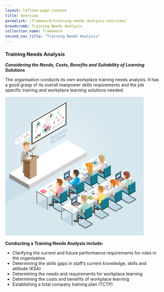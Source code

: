 ```yaml
---
layout: leftnav-page-content
title: Overview
permalink: /framework/training-needs-analysis-overview/
breadcrumb: Training Needs Analysis
collection_name: framework
second_nav_title: "Training Needs Analysis"
---
```




### **Training Needs Analysis**
***Considering the Needs, Costs, Benefits and Suitability of Learning Solutions***

The organisation conducts its own workplace training needs analysis. 
It has a good grasp of its overall manpower skills requirements and the job specific training and workplace learning solutions needed.

<div class="row">
    <div class="col is-6">
		<figure style="margin:0;">
			<img src="/images/training.jpg" alt="Training"/>
			<figcaption class="has-text-weight-bold" style="color:#D2A00A"> </figcaption>
		</figure>
	</div>
	<div class="col is-6">
        <p>	
		<b>Conducting a Training Needs Analysis include:</b>
            <ul>
                <li>Clarifying the current and future performance requirements for roles in the organisation</li>
                <li>Determining the skills gaps in staff’s current knowledge, skills and attitude (KSA)</li>
		<li>Determining  the needs and requirements for workplace learning</li>
                <li>Determining the costs and benefits of workplace learning</li>
		<li>Establishing a total company training plan (TCTP)</li>    		    
            </ul>
		</p>
	</div>
</div>
